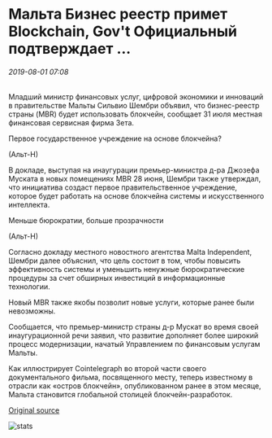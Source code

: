 # Мальта Бизнес реестр примет Blockchain, Gov't Официальный подтверждает ...

###### 2019-08-01 07:08

Младший министр финансовых услуг, цифровой экономики и инноваций в правительстве Мальты Сильвио Шембри объявил, что бизнес-реестр страны (MBR) будет использовать блокчейн, сообщает 31 июля местная финансовая сервисная фирма Зета.

Первое государственное учреждение на основе блокчейна?

(Альт-Н)

В докладе, выступая на инаугурации премьер-министра д-ра Джозефа Муската в новых помещениях MBR 28 июня, Шембри также утверждал, что инициатива создаст первое правительственное учреждение, которое будет работать на основе блокчейна системы и искусственного интеллекта.

Меньше бюрократии, больше прозрачности

(Альт-Н)

Согласно докладу местного новостного агентства Malta Independent, Шембри далее объяснил, что цель состоит в том, чтобы повысить эффективность системы и уменьшить ненужные бюрократические процедуры за счет обширных инвестиций в информационные технологии.

Новый MBR также якобы позволит новые услуги, которые ранее были невозможны.

Сообщается, что премьер-министр страны д-р Мускат во время своей инаугурационной речи заявил, что развитие дополняет более широкий процесс модернизации, начатый Управлением по финансовым услугам Мальты.

Как иллюстрирует Cointelegraph во второй части своего документального фильма, посвященного месту, теперь известному в отрасли как «остров блокчейн», опубликованном ранее в этом месяце, Мальта становится глобальной столицей блокчейн-разработок.

[Original source](https://cointelegraph.com/news/malta-business-registry-will-adopt-blockchain-govt-official-confirms)

![stats](https://c.statcounter.com/11760860/0/a89fa40b/1/ "stats")